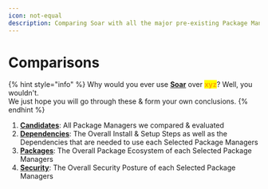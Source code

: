 ```yaml
---
icon: not-equal
description: Comparing Soar with all the major pre-existing Package Managers
---
```


# Comparisons

{% hint style="info" %}
Why would you ever use [**Soar**](https://github.com/pkgforge/soar) over <mark style="color:orange;">**xyz**</mark>? Well, you wouldn't. \
We just hope you will go through these & form your own conclusions.
{% endhint %}

1. [**Candidates**](soar/readme/candidates.md): All Package Managers we compared & evaluated
2. [**Dependencies**](soar/readme/dependencies.md): The Overall Install & Setup Steps as well as the Dependencies that are needed to use each Selected Package Managers
3. [**Packages**](soar/comparisons/packages.md): The Overall Package Ecosystem of each Selected Package Managers
4. [**Security**](soar/comparisons/security.md): The Overall Security Posture of each Selected Package Managers
